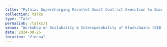 ```yaml
---
title: "Pythia: Supercharging Parallel Smart Contract Execution to Guide Stragglers and Full Nodes to Safety"
collection: talks
type: "Talk"
permalink: /talks/1
venue: "Workshop on Scalability & Interoperability of Blockchains (SIB)"
date: 2024-09-26
location: "Vienna"
---
```


